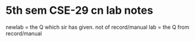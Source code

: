  # 5th sem CSE-29 cn lab notes
 newlab = the Q which sir has given. not of record/manual
 lab    = the Q from record/manual
